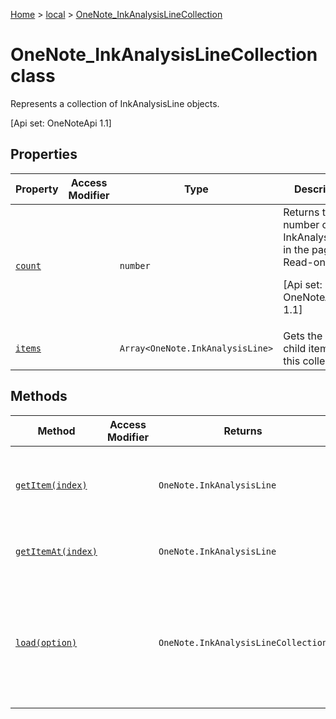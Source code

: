 [Home](./index) &gt; [local](local.md) &gt; [OneNote\_InkAnalysisLineCollection](local.onenote_inkanalysislinecollection.md)

# OneNote\_InkAnalysisLineCollection class

Represents a collection of InkAnalysisLine objects. 

 \[Api set: OneNoteApi 1.1\]

## Properties

|  Property | Access Modifier | Type | Description |
|  --- | --- | --- | --- |
|  [`count`](local.onenote_inkanalysislinecollection.count.md) |  | `number` | Returns the number of InkAnalysisLines in the page. Read-only. <p/> \[Api set: OneNoteApi 1.1\] |
|  [`items`](local.onenote_inkanalysislinecollection.items.md) |  | `Array<OneNote.InkAnalysisLine>` | Gets the loaded child items in this collection. |

## Methods

|  Method | Access Modifier | Returns | Description |
|  --- | --- | --- | --- |
|  [`getItem(index)`](local.onenote_inkanalysislinecollection.getitem.md) |  | `OneNote.InkAnalysisLine` | Gets a InkAnalysisLine object by ID or by its index in the collection. Read-only. |
|  [`getItemAt(index)`](local.onenote_inkanalysislinecollection.getitemat.md) |  | `OneNote.InkAnalysisLine` | Gets a InkAnalysisLine on its position in the collection. |
|  [`load(option)`](local.onenote_inkanalysislinecollection.load.md) |  | `OneNote.InkAnalysisLineCollection` | Queues up a command to load the specified properties of the object. You must call "context.sync()" before reading the properties. |

